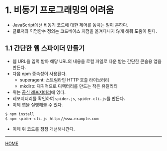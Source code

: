 # 1. 비동기 프로그래밍의 어려움

- JavaScript에선 비동기 코드에 대한 제어를 놓치는 일이 흔하다.
- 클로저와 익명함수 정의는 코드베이스 지점을 옮겨다니지 않게 해줘 도움이 된다.

## 1.1 간단한 웹 스파이더 만들기

- 웹 URL을 입력 받아 해당 URL의 내용을 로컬 파일로 다운 받는 간단한 콘솔용 앱을 만든다.
- 다음 npm 종속성이 사용된다.
    - superagent: 스트림라인 HTTP 호출 라이브러리
    - mkdirp: 재귀적으로 디렉터리를 만드는 작은 유틸리티
- 위는 [공식 레포지터리](https://github.com/PacktPublishing/Node.js-Design-Patterns-Third-Edition)에 있다.
- 레포지터리를 확인하여 `spider.js`, `spider-cli.js`를 만든다.
- 이제 앱을 실행해볼 수 있다.

```zsh
$ npm install
$ npm spider-cli.js http://www.example.com
```

- 이제 위 코드를 점점 개선해나간다.

-----
[HOME](./index.md)
